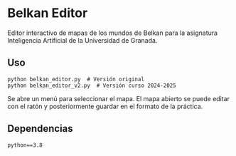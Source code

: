 # Belkan Editor

Editor interactivo de mapas de los mundos de Belkan para la asignatura Inteligencia Artificial de la Universidad de Granada.

## Uso

```
python belkan_editor.py  # Versión original
python belkan_editor_v2.py  # Versión curso 2024-2025
```

Se abre un menú para seleccionar el mapa. El mapa abierto se puede editar con el ratón y posteriormente guardar en el formato de la práctica.

## Dependencias

```
python==3.8
```